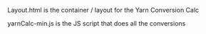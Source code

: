 Layout.html is the container / layout for the Yarn Conversion Calc

yarnCalc-min.js is the JS script that does all the conversions
